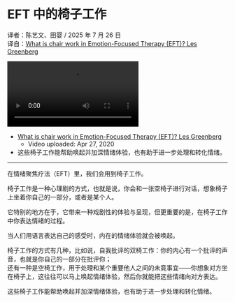 # EFT 中的椅子工作
译者：陈艺文、田婴 / 2025 年 7 月 26 日  
译自：[What is chair work in Emotion-Focused Therapy (EFT)? Les Greenberg](https://youtube.com/watch?v=5OIy0Fdg3Ko)  

<div class="video-wrapper"><video src="/assets/files/eft_chair_works.mp4" controls playsinline></video></div>

- [What is chair work in Emotion-Focused Therapy (EFT)? Les Greenberg](https://youtube.com/watch?v=5OIy0Fdg3Ko)
  - Video uploaded: Apr 27, 2020
- 这些椅子工作能帮助唤起并加深情绪体验，也有助于进一步处理和转化情绪。

---

在情绪聚焦疗法（EFT）里，我们会用到椅子工作。

椅子工作是一种心理剧的方式，也就是说，你会和一张空椅子进行对话，想象椅子上坐着你自己的一部分，或者是某个人。

它特别的地方在于，它带来一种戏剧性的体验与呈现，但更重要的是，在椅子工作中你表达情绪的过程。

当人们用语言表达自己的感受时，内在的情绪体验就会被唤起。

椅子工作的方式有几种，比如说，自我批评的双椅工作：你的内心有一个批评的声音，也就是你自己的一部分在批评你；  
还有一种是空椅工作，用于处理和某个重要他人之间的未竟事宜——你想象对方坐在椅子上，这往往可以马上唤起情绪体验，然后你就能把这些情绪向对方表达。

这些椅子工作能帮助唤起并加深情绪体验，也有助于进一步处理和转化情绪。
